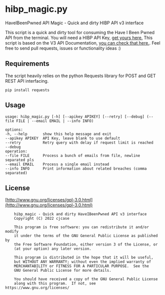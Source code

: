 # hibp_magic.py

HaveIBeenPwned API Magic - Quick and dirty HIBP API v3 interface
  
This script is a quick and dirty tool for consuming the Have I Been Pwned API from the terminal.
You will need a HIBP API Key, [get yours here.](https://haveibeenpwned.com/API/Key)
This script is based on the V3 API Documentation, [you can check that here.](https://haveibeenpwned.com/API/v3).
Feel free to send pull requests, issues or functionality ideas :)

## Requirements

The script heavily relies on the python Requests library for POST and GET REST API interfacing.
```text
pip install requests
```

## Usage

```text
usage: hibp_magic.py [-h] [--apikey APIKEY] [--retry] [--debug] (--file FILE | --email EMAIL | --info INFO)

options:
-h, --help       show this help message and exit
--apikey APIKEY  API Key, leave blank to use default
--retry          Retry query with delay if request limit is reached
--debug
operation:
--file FILE      Process a bunch of emails from file, newline separated pls
--email EMAIL    Process a single email instead
--info INFO      Print information about related breaches (comma separated)
```

## License

[http://www.gnu.org/licenses/gpl-3.0.html](http://www.gnu.org/licenses/gpl-3.0.html)

```text
    hibp_magic - Quick and dirty HaveIBeenPwned API v3 interface
    Copyright (C) 2022 cjcase

    This program is free software: you can redistribute it and/or modify
    it under the terms of the GNU General Public License as published by
    the Free Software Foundation, either version 3 of the License, or
    (at your option) any later version.

    This program is distributed in the hope that it will be useful,
    but WITHOUT ANY WARRANTY; without even the implied warranty of
    MERCHANTABILITY or FITNESS FOR A PARTICULAR PURPOSE.  See the
    GNU General Public License for more details.

    You should have received a copy of the GNU General Public License
    along with this program.  If not, see https://www.gnu.org/licenses/
```

